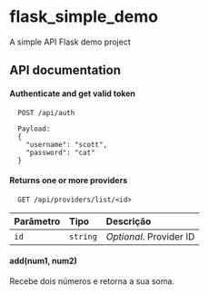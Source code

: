 # flask_simple_demo


A simple API Flask demo project








## API documentation

#### Authenticate and get valid token

```http
  POST /api/auth

  Payload:
  {
    "username": "scott",
    "password": "cat"
  }
```



#### Returns one or more providers

```http
  GET /api/providers/list/<id>
```

| Parâmetro   | Tipo       | Descrição                                   |
| :---------- | :--------- | :------------------------------------------ |
| `id`      | `string` | *Optional*. Provider ID |

#### add(num1, num2)

Recebe dois números e retorna a sua soma.


